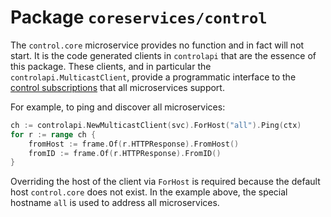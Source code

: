 # Package `coreservices/control`

The `control.core` microservice provides no function and in fact will not start. It is the code generated clients in `controlapi` that are the essence of this package. These clients, and in particular the `controlapi.MulticastClient`, provide a programmatic interface to the [control subscriptions](../tech/controlsubs.md) that all microservices support.

For example, to ping and discover all microservices:

```go
ch := controlapi.NewMulticastClient(svc).ForHost("all").Ping(ctx)
for r := range ch {
    fromHost := frame.Of(r.HTTPResponse).FromHost()
    fromID := frame.Of(r.HTTPResponse).FromID()
}
```

Overriding the host of the client via `ForHost` is required because the default host `control.core` does not exist. In the example above, the special hostname `all` is used to address all microservices.

